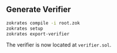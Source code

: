 ## Generate Verifier

```bash
zokrates compile -i root.zok
zokrates setup
zokrates export-verifier
```

The verifier is now located at `verifier.sol`.